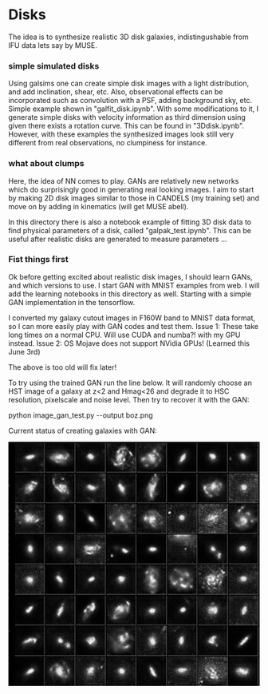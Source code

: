 # Disks

The idea is to synthesize realistic 3D disk galaxies, indistingushable from IFU data lets say by MUSE. 

### simple simulated disks
Using galsims one can create simple disk images with a light distribution, and add inclination, shear, etc. Also, observational effects can be incorporated such as convolution with a PSF, adding background sky, etc. Simple example shown in "galfit_disk.ipynb". With some modifications to it, I generate simple disks with velocity information as third dimension using given there exists a rotation curve. This can be found in "3Ddisk.ipynb". However, with these examples the synthesized images look still very different from real observations, no clumpiness for instance.

### what about clumps
Here, the idea of NN comes to play. GANs are relatively new networks which do surprisingly good in generating real looking images. I aim to start by making 2D disk images similar to those in CANDELS (my training set) and move on by adding in kinematics (will get MUSE abell). 

In this directory there is also a notebook example of fitting 3D disk data to find physical parameters of a disk, called "galpak_test.ipynb". This can be useful after realistic disks are generated to measure parameters ...


### Fist things first

Ok before getting excited about realistic disk images, I should learn GANs, and which versions to use. I start GAN with MNIST examples from web. I will add the learning notebooks in this directory as well. Starting with a simple GAN implementation in the tensorflow.

I converted my galaxy cutout images in F160W band to MNIST data format, so I can more easily play with GAN codes and test them. 
Issue 1: These take long times on a normal CPU. Will use CUDA and numba?! with my GPU instead.
Issue 2: OS Mojave does not support NVidia GPUs! (Learned this June 3rd)

The above is too old will fix later!

To try using the trained GAN run the line below. It will randomly choose an HST image of a galaxy at z<2 and Hmag<26 and degrade it to HSC resolution, pixelscale and noise level. Then try to recover it with the GAN:

python image_gan_test.py --output boz.png

Current status of creating galaxies with GAN:

![nice_fakes](https://github.com/xoubish/disks/blob/master/nice_fake.png)
